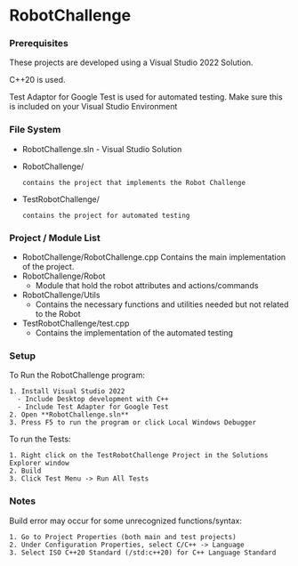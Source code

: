 # RobotChallenge

### Prerequisites
These projects are developed using a Visual Studio 2022 Solution.

C++20 is used.

Test Adaptor for Google Test is used for automated testing. Make sure this is included on your Visual Studio Environment

### File System
* RobotChallenge.sln - Visual Studio Solution
 
+ RobotChallenge/
   
    ```
    contains the project that implements the Robot Challenge
    ```
+ TestRobotChallenge/
   
    ```
    contains the project for automated testing
    ```
     
### Project / Module List
* RobotChallenge/RobotChallenge.cpp
	Contains the main implementation of the project.
* RobotChallenge/Robot
    + Module that hold the robot attributes and actions/commands
* RobotChallenge/Utils
    + Contains the necessary functions and utilities needed but not related to the Robot
* TestRobotChallenge/test.cpp
    + Contains the implementation of the automated testing
 
### Setup
To Run the RobotChallenge program:

    1. Install Visual Studio 2022
      - Include Desktop development with C++
      - Include Test Adapter for Google Test
    2. Open **RobotChallenge.sln**
    3. Press F5 to run the program or click Local Windows Debugger
    
To run the Tests:

    1. Right click on the TestRobotChallenge Project in the Solutions Explorer window
    2. Build
    3. Click Test Menu -> Run All Tests

### Notes
Build error may occur for some unrecognized functions/syntax:

	1. Go to Project Properties (both main and test projects)
	2. Under Configuration Properties, select C/C++ -> Language
	3. Select ISO C++20 Standard (/std:c++20) for C++ Language Standard